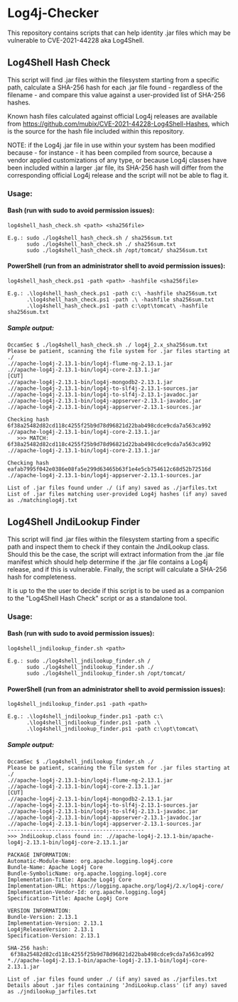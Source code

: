 # Log4j-Checker
This repository contains scripts that can help identity .jar files which may be vulnerable to CVE-2021-44228 aka Log4Shell.


## Log4Shell Hash Check
This script will find .jar files within the filesystem starting from a specific path, calculate a SHA-256 hash for each .jar file found - regardless of the filename - and compare this value against a user-provided list of SHA-256 hashes. 

Known hash files calculated against official Log4j releases are available from https://github.com/mubix/CVE-2021-44228-Log4Shell-Hashes, which is the source for the hash file included within this repository.

NOTE: if the Log4j .jar file in use within your system has been modified because - for instance - it has been compiled from source, because a vendor applied customizations of any type, or because Log4j classes have been included within a larger .jar file, its SHA-256 hash will differ from the corresponding official Log4j release and the script will not be able to flag it.


### Usage:
#### Bash (run with sudo to avoid permission issues):
```
log4shell_hash_check.sh <path> <sha256file>

E.g.: sudo ./log4shell_hash_check.sh / sha256sum.txt
      sudo ./log4shell_hash_check.sh ./ sha256sum.txt
      sudo ./log4shell_hash_check.sh /opt/tomcat/ sha256sum.txt
```

#### PowerShell (run from an administrator shell to avoid permission issues):
```
log4shell_hash_check.ps1 -path <path> -hashfile <sha256file>

E.g.: .\log4shell_hash_check.ps1 -path c:\ -hashfile sha256sum.txt
      .\log4shell_hash_check.ps1 -path .\ -hashfile sha256sum.txt
      .\log4shell_hash_check.ps1 -path c:\opt\tomcat\ -hashfile sha256sum.txt
```

##### Sample output:
```
OccamSec $ ./log4shell_hash_check.sh ./ log4j_2.x_sha256sum.txt
Please be patient, scanning the file system for .jar files starting at ./
.//apache-log4j-2.13.1-bin/log4j-flume-ng-2.13.1.jar
.//apache-log4j-2.13.1-bin/log4j-core-2.13.1.jar
[CUT]
.//apache-log4j-2.13.1-bin/log4j-mongodb2-2.13.1.jar
.//apache-log4j-2.13.1-bin/log4j-to-slf4j-2.13.1-sources.jar
.//apache-log4j-2.13.1-bin/log4j-to-slf4j-2.13.1-javadoc.jar
.//apache-log4j-2.13.1-bin/log4j-appserver-2.13.1-javadoc.jar
.//apache-log4j-2.13.1-bin/log4j-appserver-2.13.1-sources.jar

Checking hash 6f38a25482d82cd118c4255f25b9d78d96821d22bab498cdce9cda7a563ca992  .//apache-log4j-2.13.1-bin/log4j-core-2.13.1.jar
   >>> MATCH: 6f38a25482d82cd118c4255f25b9d78d96821d22bab498cdce9cda7a563ca992  .//apache-log4j-2.13.1-bin/log4j-core-2.13.1.jar

Checking hash eafab7995f042e0386e08fa5e299d63465b63f1e4e5cb754612c68d52b72516d  .//apache-log4j-2.13.1-bin/log4j-appserver-2.13.1-sources.jar

List of .jar files found under ./ (if any) saved as ./jarfiles.txt
List of .jar files matching user-provided Log4j hashes (if any) saved as ./matchinglog4j.txt
```

## Log4Shell JndiLookup Finder
This script will find .jar files within the filesystem starting from a specific path and inspect them to check if they contain the JndiLookup class. Should this be the case, the script will extract information from the .jar file manifest which should help determine if the .jar file contains a Log4j release, and if this is vulnerable. Finally, the script will calculate a SHA-256 hash for completeness.

It is up to the the user to decide if this script is to be used as a companion to the "Log4Shell Hash Check" script or as a standalone tool.

### Usage:
#### Bash (run with sudo to avoid permission issues):
```
log4shell_jndilookup_finder.sh <path>

E.g.: sudo ./log4shell_jndilookup_finder.sh /
      sudo ./log4shell_jndilookup_finder.sh ./
      sudo ./log4shell_jndilookup_finder.sh /opt/tomcat/
```

#### PowerShell (run from an administrator shell to avoid permission issues):
```
log4shell_jndilookup_finder.ps1 -path <path>

E.g.: .\log4shell_jndilookup_finder.ps1 -path c:\
      .\log4shell_jndilookup_finder.ps1 -path .\
      .\log4shell_jndilookup_finder.ps1 -path c:\opt\tomcat\
```

##### Sample output:
```
OccamSec $ ./log4shell_jndilookup_finder.sh ./
Please be patient, scanning the file system for .jar files starting at ./
.//apache-log4j-2.13.1-bin/log4j-flume-ng-2.13.1.jar
.//apache-log4j-2.13.1-bin/log4j-core-2.13.1.jar
[CUT]
.//apache-log4j-2.13.1-bin/log4j-mongodb2-2.13.1.jar
.//apache-log4j-2.13.1-bin/log4j-to-slf4j-2.13.1-sources.jar
.//apache-log4j-2.13.1-bin/log4j-to-slf4j-2.13.1-javadoc.jar
.//apache-log4j-2.13.1-bin/log4j-appserver-2.13.1-javadoc.jar
.//apache-log4j-2.13.1-bin/log4j-appserver-2.13.1-sources.jar
-------------------------------------------
>>> JndiLookup.class found in: .//apache-log4j-2.13.1-bin/apache-log4j-2.13.1-bin/log4j-core-2.13.1.jar

PACKAGE INFORMATION:
Automatic-Module-Name: org.apache.logging.log4j.core
Bundle-Name: Apache Log4j Core
Bundle-SymbolicName: org.apache.logging.log4j.core
Implementation-Title: Apache Log4j Core
Implementation-URL: https://logging.apache.org/log4j/2.x/log4j-core/
Implementation-Vendor-Id: org.apache.logging.log4j
Specification-Title: Apache Log4j Core

VERSION INFORMATION:
Bundle-Version: 2.13.1
Implementation-Version: 2.13.1
Log4jReleaseVersion: 2.13.1
Specification-Version: 2.13.1

SHA-256 hash:
 6f38a25482d82cd118c4255f25b9d78d96821d22bab498cdce9cda7a563ca992 *.//apache-log4j-2.13.1-bin/apache-log4j-2.13.1-bin/log4j-core-2.13.1.jar

List of .jar files found under ./ (if any) saved as ./jarfiles.txt
Details about .jar files containing 'JndiLookup.class' (if any) saved as ./jndilookup_jarfiles.txt
```
